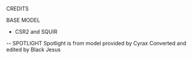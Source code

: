 CREDITS

BASE MODEL
- CSR2 and SQUIR

-- SPOTLIGHT
Spotlight is from model provided by Cyrax
Converted and edited by Black Jesus

